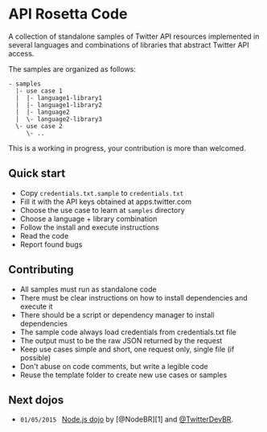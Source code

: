 API Rosetta Code
================

A collection of standalone samples of Twitter API resources implemented in several languages and combinations of libraries that abstract Twitter API access.

The samples are organized as follows:

    - samples
      |- use case 1
      |  |- language1-library1
      |  |- language1-library2
      |  |- language2
      |  \- language2-library3
      \- use case 2
         \- ..

This is a working in progress, your contribution is more than welcomed.

## Quick start

* Copy `credentials.txt.sample` to `credentials.txt`
* Fill it with the API keys obtained at apps.twitter.com
* Choose the use case to learn at `samples` directory
* Choose a language + library combination
* Follow the install and execute instructions
* Read the code
* Report found bugs

## Contributing

* All samples must run as standalone code
* There must be clear instructions on how to install dependencies and execute it
* There should be a script or dependency manager to install dependencies
* The sample code always load credentials from credentials.txt file
* The output must to be the raw JSON returned by the request
* Keep use cases simple and short, one request only, single file (if possible)
* Don't abuse on code comments, but write a legible code
* Reuse the template folder to create new use cases or samples

## Next dojos

*  `01/05/2015 ` [Node.js dojo][0] by [@NodeBR][1] and [@TwitterDevBR][2].

[0]: http://www.meetup.com/NodeBR-Sao-Paulo/events/219499217
[2]: https://twitter.com/nodebr
[3]: https://twitter.com/twitterdevbr
